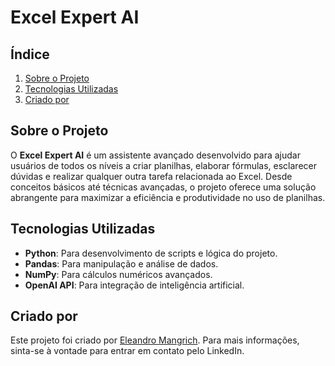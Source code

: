 # Excel Expert AI

## Índice

1. [Sobre o Projeto](#sobre-o-projeto)
2. [Tecnologias Utilizadas](#tecnologias-utilizadas)
3. [Criado por](#criado-por)

## Sobre o Projeto

O **Excel Expert AI** é um assistente avançado desenvolvido para ajudar usuários de todos os níveis a criar planilhas, elaborar fórmulas, esclarecer dúvidas e realizar qualquer outra tarefa relacionada ao Excel. Desde conceitos básicos até técnicas avançadas, o projeto oferece uma solução abrangente para maximizar a eficiência e produtividade no uso de planilhas.

## Tecnologias Utilizadas

- **Python**: Para desenvolvimento de scripts e lógica do projeto.
- **Pandas**: Para manipulação e análise de dados.
- **NumPy**: Para cálculos numéricos avançados.
- **OpenAI API**: Para integração de inteligência artificial.

## Criado por

Este projeto foi criado por [Eleandro Mangrich](https://www.linkedin.com/in/eleandro-mangrich). Para mais informações, sinta-se à vontade para entrar em contato pelo LinkedIn.